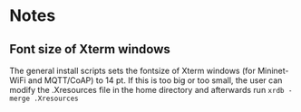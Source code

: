 # Notes

## Font size of Xterm windows
The general install scripts sets the fontsize of Xterm windows (for Mininet-WiFi and MQTT/CoAP) to 14 pt. If this is too big or too small,
the user can modify the .Xresources file in the home directory and afterwards run `xrdb -merge .Xresources`
